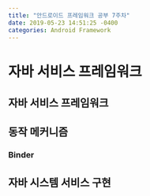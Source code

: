 ```yaml
---
title: "안드로이드 프레임워크 공부 7주차"
date: 2019-05-23 14:51:25 -0400
categories: Android Framework
---
```


자바 서비스 프레임워크
=============


자바 서비스 프레임워크
-------------


동작 메커니즘
-------------


### Binder


자바 시스템 서비스 구현
-------------
